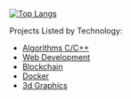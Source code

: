 
[![Top Langs](https://github-readme-stats.vercel.app/api/top-langs/?username=Ahaif&layout=compact&langs_count=20)](https://github.com/Ahaif/github-readme-stats)

Projects Listed by Technology:
  - [Algorithms C/C++](https://github.com/stars/Ahaif/lists/algorithms-c-c)
  - [Web Development](https://github.com/stars/Ahaif/lists/web-development)
  - [Blockchain](https://github.com/stars/Ahaif/lists/blockchain)
  - [Docker](https://github.com/stars/Ahaif/lists/docker)
  - [3d Graphics](https://github.com/stars/Ahaif/lists/3d-graphics)



